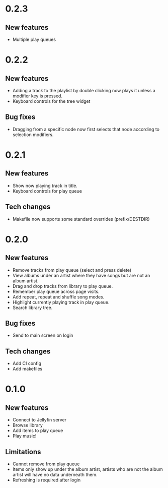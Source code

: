 # 0.2.3

## New features
* Multiple play queues


# 0.2.2

## New features
* Adding a track to the playlist by double clicking now plays it unless
  a modifier key is pressed.
* Keyboard controls for the tree widget

## Bug fixes
* Dragging from a specific node now first selects that node
  according to selection modifiers.

# 0.2.1

## New features

- Show now playing track in title.
- Keyboard controls for play queue

## Tech changes
- Makefile now supports some standard overrides (prefix/DESTDIR)

# 0.2.0

## New features

- Remove tracks from play queue (select and press delete)
- View albums under an artist where they have songs but are not an album artist.
- Drag and drop tracks from library to play queue.
- Remember play queue across page visits.
- Add repeat, repeat and shuffle song modes.
- Highlight currently playing track in play queue.
- Search library tree.

## Bug fixes

- Send to main screen on login

## Tech changes

- Add CI config
- Add makefiles

# 0.1.0

## New features

- Connect to Jellyfin server
- Browse library
- Add items to play queue
- Play music!

## Limitations

- Cannot remove from play queue
- Items only show up under the album artist, artists who are not the album artist will have no data underneath them.
- Refreshing is required after login
